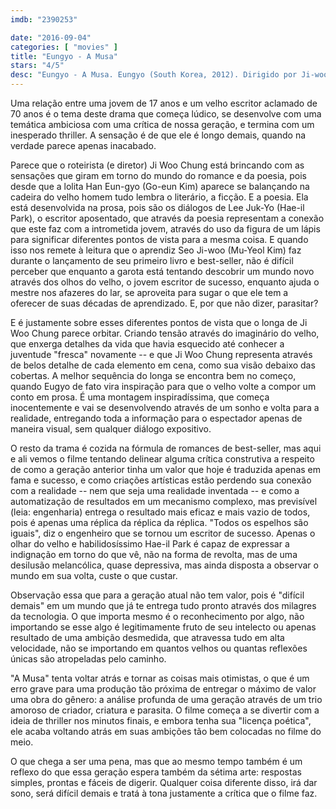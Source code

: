 ```yaml
---
imdb: "2390253"

date: "2016-09-04"
categories: [ "movies" ]
title: "Eungyo - A Musa"
stars: "4/5"
desc: "Eungyo - A Musa. Eungyo (South Korea, 2012). Dirigido por Ji-woo Jung. Escrito por Ji-woo Jung, Beom-shin Park. Com Hae-il Park, Mu-Yeol Kim, Go-eun Kim, Man-sik Jeong, Park Cheol-Hyeon, Jang Yun-sil, Jeong Seo-in, Kim Kyeong-il, Ahn Min-Yeong."
---
```

Uma relação entre uma jovem de 17 anos e um velho escritor aclamado de 70 anos é o tema deste drama que começa lúdico, se desenvolve com uma temática ambiciosa com uma crítica de nossa geração, e termina com um inesperado thriller. A sensação é de que ele é longo demais, quando na verdade parece apenas inacabado.

Parece que o roteirista (e diretor) Ji Woo Chung está brincando com as sensações que giram em torno do mundo do romance e da poesia, pois desde que a lolita Han Eun-gyo (Go-eun Kim) aparece se balançando na cadeira do velho homem tudo lembra o literário, a ficção. E a poesia. Ela está desenvolvida na prosa, pois são os diálogos de Lee Juk-Yo (Hae-il Park), o escritor aposentado, que através da poesia representam a conexão que este faz com a intrometida jovem, através do uso da figura de um lápis para significar diferentes pontos de vista para a mesma coisa. E quando isso nos remete à leitura que o aprendiz Seo Ji-woo (Mu-Yeol Kim) faz durante o lançamento de seu primeiro livro e best-seller, não é difícil perceber que enquanto a garota está tentando descobrir um mundo novo através dos olhos do velho, o jovem escritor de sucesso, enquanto ajuda o mestre nos afazeres do lar, se aproveita para sugar o que ele tem a oferecer de suas décadas de aprendizado. E, por que não dizer, parasitar?

E é justamente sobre esses diferentes pontos de vista que o longa de Ji Woo Chung parece orbitar. Criando tensão através do imaginário do velho, que enxerga detalhes da vida que havia esquecido até conhecer a juventude "fresca" novamente -- e que Ji Woo Chung representa através de belos detalhe de cada elemento em cena, como sua visão debaixo das cobertas. A melhor sequência do longa se encontra bem no começo, quando Eugyo de fato vira inspiração para que o velho volte a compor um conto em prosa. É uma montagem inspiradíssima, que começa inocentemente e vai se desenvolvendo através de um sonho e volta para a realidade, entregando toda a informação para o espectador apenas de maneira visual, sem qualquer diálogo expositivo.

O resto da trama é cozida na fórmula de romances de best-seller, mas aqui e ali vemos o filme tentando delinear alguma crítica construtiva a respeito de como a geração anterior tinha um valor que hoje é traduzida apenas em fama e sucesso, e como criações artísticas estão perdendo sua conexão com a realidade -- nem que seja uma realidade inventada -- e como a automatização de resultados em um mecanismo complexo, mas previsível (leia: engenharia) entrega o resultado mais eficaz e mais vazio de todos, pois é apenas uma réplica da réplica da réplica. "Todos os espelhos são iguais", diz o engenheiro que se tornou um escritor de sucesso. Apenas o olhar do velho e habilidosíssimo Hae-il Park é capaz de expressar a indignação em torno do que vê, não na forma de revolta, mas de uma desilusão melancólica, quase depressiva, mas ainda disposta a observar o mundo em sua volta, custe o que custar.

Observação essa que para a geração atual não tem valor, pois é "difícil demais" em um mundo que já te entrega tudo pronto através dos milagres da tecnologia. O que importa mesmo é o reconhecimento por algo, não importando se esse algo é legitimamente fruto de seu intelecto ou apenas resultado de uma ambição desmedida, que atravessa tudo em alta velocidade, não se importando em quantos velhos ou quantas reflexões únicas são atropeladas pelo caminho.

"A Musa" tenta voltar atrás e tornar as coisas mais otimistas, o que é um erro grave para uma produção tão próxima de entregar o máximo de valor uma obra do gênero: a análise profunda de uma geração através de um trio amoroso de criador, criatura e parasita. O filme começa a se divertir com a ideia de thriller nos minutos finais, e embora tenha sua "licença poética", ele acaba voltando atrás em suas ambições tão bem colocadas no filme do meio.

O que chega a ser uma pena, mas que ao mesmo tempo também é um reflexo do que essa geração espera também da sétima arte: respostas simples, prontas e fáceis de digerir. Qualquer coisa diferente disso, irá dar sono, será difícil demais e tratá à tona justamente a crítica que o filme faz.
